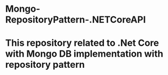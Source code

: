 # Mongo-RepositoryPattern-.NETCoreAPI
# This repository related to .Net Core with Mongo DB implementation with repository pattern